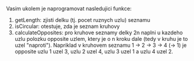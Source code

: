 Vasim ukolem je naprogramovat nasledujici funkce:
1) getLength: zjisti delku (tj. pocet ruznych uzlu) seznamu
2) isCircular: otestuje, zda je seznam kruhovy
3) calculateOpposites: pro kruhove seznamy delky 2n naplni u kazdeho uzlu
polozku opposite uzlem, ktery je o n kroku dale (tedy v kruhu je to uzel
"naproti"). Napriklad v kruhovem seznamu 1 -> 2 -> 3 -> 4 (-> 1) je opposite
uzlu 1 uzel 3, uzlu 2 uzel 4, uzlu 3 uzel 1 a uzlu 4 uzel 2.